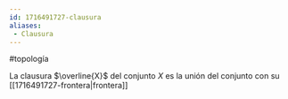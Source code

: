 ```yaml
---
id: 1716491727-clausura
aliases:
 - Clausura
---
```


#topología 

La clausura $\overline{X}$ del conjunto $X$ es la unión del conjunto con su [[1716491727-frontera|frontera]]


